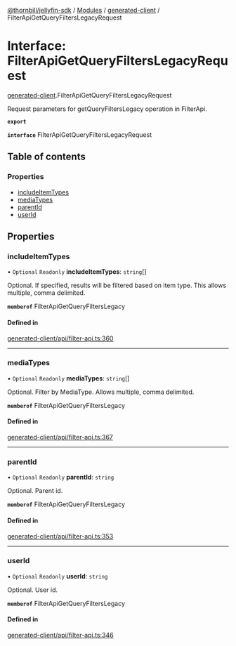 [@thornbill/jellyfin-sdk](../README.md) / [Modules](../modules.md) / [generated-client](../modules/generated_client.md) / FilterApiGetQueryFiltersLegacyRequest

# Interface: FilterApiGetQueryFiltersLegacyRequest

[generated-client](../modules/generated_client.md).FilterApiGetQueryFiltersLegacyRequest

Request parameters for getQueryFiltersLegacy operation in FilterApi.

**`export`**

**`interface`** FilterApiGetQueryFiltersLegacyRequest

## Table of contents

### Properties

- [includeItemTypes](generated_client.FilterApiGetQueryFiltersLegacyRequest.md#includeitemtypes)
- [mediaTypes](generated_client.FilterApiGetQueryFiltersLegacyRequest.md#mediatypes)
- [parentId](generated_client.FilterApiGetQueryFiltersLegacyRequest.md#parentid)
- [userId](generated_client.FilterApiGetQueryFiltersLegacyRequest.md#userid)

## Properties

### includeItemTypes

• `Optional` `Readonly` **includeItemTypes**: `string`[]

Optional. If specified, results will be filtered based on item type. This allows multiple, comma delimited.

**`memberof`** FilterApiGetQueryFiltersLegacy

#### Defined in

[generated-client/api/filter-api.ts:360](https://github.com/thornbill/jellyfin-sdk-typescript/blob/029620a/src/generated-client/api/filter-api.ts#L360)

___

### mediaTypes

• `Optional` `Readonly` **mediaTypes**: `string`[]

Optional. Filter by MediaType. Allows multiple, comma delimited.

**`memberof`** FilterApiGetQueryFiltersLegacy

#### Defined in

[generated-client/api/filter-api.ts:367](https://github.com/thornbill/jellyfin-sdk-typescript/blob/029620a/src/generated-client/api/filter-api.ts#L367)

___

### parentId

• `Optional` `Readonly` **parentId**: `string`

Optional. Parent id.

**`memberof`** FilterApiGetQueryFiltersLegacy

#### Defined in

[generated-client/api/filter-api.ts:353](https://github.com/thornbill/jellyfin-sdk-typescript/blob/029620a/src/generated-client/api/filter-api.ts#L353)

___

### userId

• `Optional` `Readonly` **userId**: `string`

Optional. User id.

**`memberof`** FilterApiGetQueryFiltersLegacy

#### Defined in

[generated-client/api/filter-api.ts:346](https://github.com/thornbill/jellyfin-sdk-typescript/blob/029620a/src/generated-client/api/filter-api.ts#L346)
